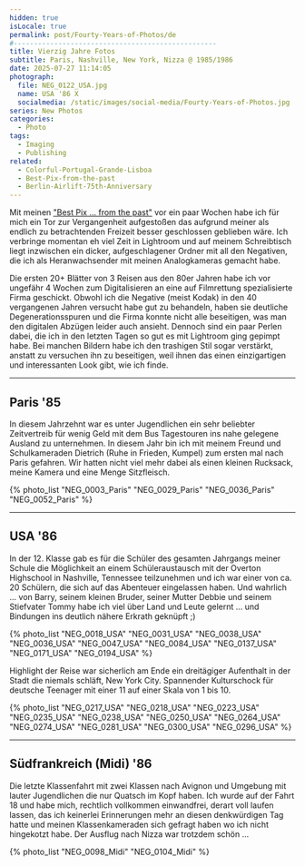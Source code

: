 ```yaml
---
hidden: true
isLocale: true
permalink: post/Fourty-Years-of-Photos/de
#--------------------------------------------------
title: Vierzig Jahre Fotos
subtitle: Paris, Nashville, New York, Nizza @ 1985/1986
date: 2025-07-27 11:14:05
photograph:
  file: NEG_0122_USA.jpg
  name: USA '86 X
  socialmedia: /static/images/social-media/Fourty-Years-of-Photos.jpg
series: New Photos
categories:
  - Photo
tags:
  - Imaging
  - Publishing
related:
  - Colorful-Portugal-Grande-Lisboa
  - Best-Pix-from-the-past
  - Berlin-Airlift-75th-Anniversary
---
```


Mit meinen ["Best Pix ... from the past"](/post/Best-Pix-from-the-past/) vor ein paar Wochen habe ich für mich ein Tor zur Vergangenheit aufgestoßen das aufgrund meiner als endlich zu betrachtenden Freizeit besser geschlossen geblieben wäre. Ich verbringe momentan eh viel Zeit in Lightroom und auf meinem Schreibtisch liegt inzwischen ein dicker, aufgeschlagener Ordner mit all den Negativen, die ich als Heranwachsender mit meinen Analogkameras gemacht habe.

Die ersten 20+ Blätter von 3 Reisen aus den 80er Jahren habe ich vor ungefähr 4 Wochen zum Digitalisieren an eine auf Filmrettung spezialisierte Firma geschickt. Obwohl ich die Negative (meist Kodak) in den 40 vergangenen Jahren versucht habe gut zu behandeln, haben sie deutliche Degenerationsspuren und die Firma konnte nicht alle beseitigen, was man den digitalen Abzügen leider auch ansieht. Dennoch sind ein paar Perlen dabei, die ich in den letzten Tagen so gut es mit Lightroom ging gepimpt habe. Bei manchen Bildern habe ich den trashigen Stil sogar verstärkt, anstatt zu versuchen ihn zu beseitigen, weil ihnen das einen einzigartigen und interessanten Look gibt, wie ich finde.

<!-- more -->

---

## Paris '85

In diesem Jahrzehnt war es unter Jugendlichen ein sehr beliebter Zeitvertreib für wenig Geld mit dem Bus Tagestouren ins nahe gelegene Ausland zu unternehmen. In diesem Jahr bin ich mit meinem Freund und Schulkameraden Dietrich (Ruhe in Frieden, Kumpel) zum ersten mal nach Paris gefahren. Wir hatten nicht viel mehr dabei als einen kleinen Rucksack, meine Kamera und eine Menge Sitzfleisch.

{% photo_list
  "NEG_0003_Paris"
  "NEG_0029_Paris"
  "NEG_0036_Paris"
  "NEG_0052_Paris"
%}

---

## USA '86

In der 12. Klasse gab es für die Schüler des gesamten Jahrgangs meiner Schule die Möglichkeit an einem Schüleraustausch mit der Overton Highschool in Nashville, Tennessee teilzunehmen und ich war einer von ca. 20 Schülern, die sich auf das Abenteuer eingelassen haben. Und wahrlich ... von Barry, seinem kleinen Bruder, seiner Mutter Debbie und seinem Stiefvater Tommy habe ich viel über Land und Leute gelernt ... und Bindungen ins deutlich nähere Erkrath geknüpft ;) 

{% photo_list
  "NEG_0018_USA"
  "NEG_0031_USA"
  "NEG_0038_USA"
  "NEG_0036_USA"
  "NEG_0047_USA"
  "NEG_0084_USA"
  "NEG_0137_USA"
  "NEG_0171_USA"
  "NEG_0194_USA"
%}

Highlight der Reise war sicherlich am Ende ein dreitägiger Aufenthalt in der Stadt die niemals schläft, New York City. Spannender Kulturschock für deutsche Teenager mit einer 11 auf einer Skala von 1 bis 10.

{% photo_list
  "NEG_0217_USA"
  "NEG_0218_USA"
  "NEG_0223_USA"
  "NEG_0235_USA"
  "NEG_0238_USA"
  "NEG_0250_USA"
  "NEG_0264_USA"
  "NEG_0274_USA"
  "NEG_0281_USA"
  "NEG_0300_USA"
  "NEG_0296_USA"
%}

---

## Südfrankreich (Midi) '86

Die letzte Klassenfahrt mit zwei Klassen nach Avignon und Umgebung mit lauter Jugendlichen die nur Quatsch im Kopf haben. Ich wurde auf der Fahrt 18 und habe mich, rechtlich vollkommen einwandfrei, derart voll laufen lassen, das ich keinerlei Erinnerungen mehr an diesen denkwürdigen Tag hatte und meinen Klassenkameraden sich gefragt haben wo ich nicht hingekotzt habe. Der Ausflug nach Nizza war trotzdem schön ...

{% photo_list
  "NEG_0098_Midi"
  "NEG_0104_Midi"
%}
